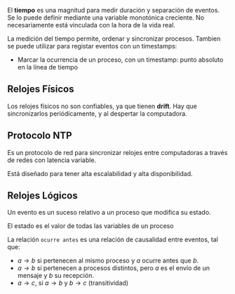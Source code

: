 El **tiempo** es una magnitud para medir duración y separación de eventos. Se lo puede definir mediante una variable monotónica creciente. No necesariamente está vinculada con la hora de la vida real.

La medición del tiempo permite, ordenar y sincronizar procesos. Tambien se puede utilizar para registar eventos con un timestamps: 

- Marcar la ocurrencia de un proceso, con un timestamp: punto absoluto en la línea de tiempo

## Relojes Físicos

Los relojes físicos no son confiables, ya que tienen **drift**. Hay que sincronizarlos periódicamente, y al despertar la computadora.

## Protocolo NTP

Es un protocolo de red para sincronizar relojes entre computadoras a través de redes con latencia variable.

Está diseñado para tener alta escalabilidad y alta disponibilidad.

## Relojes Lógicos

Un evento es un suceso relativo a un proceso que modifica su estado.

El estado es el valor de todas las variables de un proceso

La relación `ocurre antes` es una relación de causalidad entre eventos, tal que:

- $a \to b$ si pertenecen al mismo proceso y $a$ ocurre antes que $b$.
- $a \to b$ si pertenecen a procesos distintos, pero $a$ es el envío de un mensaje y $b$ su recepción.
- $a \to c$, si $a \to b$ y $b \to c$ (transitividad)
